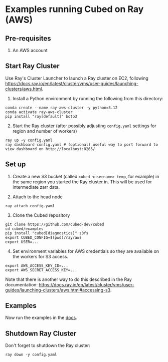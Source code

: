 # Examples running Cubed on Ray (AWS)

## Pre-requisites

1. An AWS account

## Start Ray Cluster

Use Ray's Cluster Launcher to launch a Ray cluster on EC2, following https://docs.ray.io/en/latest/cluster/vms/user-guides/launching-clusters/aws.html.

1. Install a Python environment by running the following from this directory:

```shell
conda create --name ray-aws-cluster -y python=3.12
conda activate ray-aws-cluster
pip install "ray[default]" boto3
```

2. Start the Ray cluster (after possibly adjusting `config.yaml` settings for region and number of workers)

```shell
ray up -y config.yaml
ray dashboard config.yaml # (optional) useful way to port forward to view dashboard on http://localhost:8265/
```

## Set up

1. Create a new S3 bucket (called `cubed-<username>-temp`, for example) in the same region you started the Ray cluster in. This will be used for intermediate zarr data.

2. Attach to the head node

```shell
ray attach config.yaml
```

3. Clone the Cubed repository

```shell
git clone https://github.com/cubed-dev/cubed
cd cubed/examples
pip install "cubed[diagnostics]" s3fs
export CUBED_CONFIG=$(pwd)/ray/aws
export USER=...
```

4. Set environment variables for AWS credentials so they are available on the workers for S3 access.

```shell
export AWS_ACCESS_KEY_ID=...
export AWS_SECRET_ACCESS_KEY=...
```

Note that there is another way to do this described in the Ray documentation: https://docs.ray.io/en/latest/cluster/vms/user-guides/launching-clusters/aws.html#accessing-s3.

## Examples

Now run the examples in the [docs](https://cubed-dev.github.io/cubed/examples/index.html).

## Shutdown Ray Cluster

Don't forget to shutdown the Ray cluster:

```shell
ray down -y config.yaml
```
